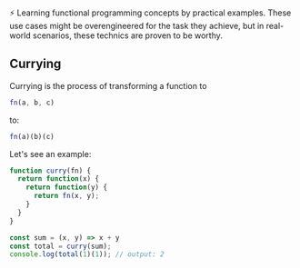 ⚡️ Learning functional programming concepts by practical examples. These use cases might be overengineered for the task they achieve, but in real-world scenarios, these technics are proven to be worthy.

## Currying

Currying is the process of transforming a function to 

```js 
fn(a, b, c)
```
to:

```js
fn(a)(b)(c)
```
Let's see an example:

```js
function curry(fn) {
  return function(x) {
    return function(y) {
      return fn(x, y);
    }
  }
}

const sum = (x, y) => x + y
const total = curry(sum);
console.log(total(1)(1)); // output: 2
```